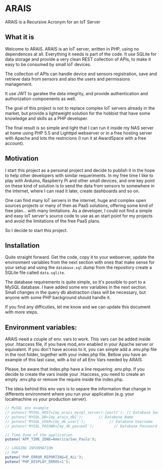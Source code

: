 # ARAIS
ARAIS is a Recursive Acronym for an IoT Server

## What it is ##
Welcome to ARAIS. ARAIS is an IoT server, written in PHP, using no dependences at all. Everything it needs is part of the code. It use SQLite for data storage and provide a very clean REST collection of APIs, to make it easy to be consumed by small IoT devices.

The collection of APIs can handle device and sensors registration, save and retrieve data from sensors and also the users and permissions management.

It use JWT to garatee the data integrity, and provide authentication and authorization compoenents as well.

The goal of this project is not to replace complex IoT servers already in the market, but provide a lightweight solution for the hobbist that have some knowledge and skills as a PHP developer.

The final result is so simple and light that I can run it inside my NAS server at home using PHP 5.5 and Lighttpd webserver or in a free hosting server with Apache and lots the restricions (I run it at AwardSpace with a free account).

## Motivation ##

I start this project as a personal project and decide to publish it in the hope to help other developers with similar requeriments. In my free time I like to play with Arduino, Raspberry Pi and other small devices, and one key point on these kind of solution is to send the data from sensors to somewhere in the internet, where I can read it later, create dashboards and so on.

One can find many IoT servers in the internet, huge and complex open sources projects or many of then as PaaS solutions, offering some kind of free plan... with many limitations. As a developer, I could not find a simple and easy IoT server's source code to use as an start point for my projects and avoid the limitations of the free PaaS plans.

So I decide to start this project.

## Installation ##
Quite straight forward. Get the code, copy it to your webserver, update the environment variables from the next section with ones that make sense for your setup and using the ```database.sql``` dump from the repository create a SQLite file called ```data.sqlite```.

The database requirements is quite simple, so it's possible to port to a MySQL database. I have added some env variables in the next section. Small changes in the query db abstraction class will be necessary, but anyone with some PHP background should handle it.

If you find any difficuties, let me know and we can update this document with more steps.

## Environment variables: ##
ARAIS need a couple of env. vars to work. This vars can be added inside your .htaccess file, if you have mod_env enabled in your Apache server or equivalent. If you don't have access to it, you can simple add a .env.php file in the root folder, together with your index.php file. Bellow you have an example of this last case, with a list of all Env Vars needed by ARAIS.

Please, be aware that index.php have a line requering .env.php. If you decide to create the vars inside your .htaccess, you need to create an empty .env.php or remove the require inside the index.php.

The ideia behind this env vars is to separe the information that change in differents environment where you run your application (e.g. your localmachine vs your production server).

```php
// MySQL env example
// putenv('MYSQL_HOST=[my_arais_mysql_server]:[port]'); // Database Server Host
// putenv('MYSQL_DB=[my_arais_db]');       // Database Name
// putenv('MYSQL_USER=[my_db_user]');           // Database Username
// putenv('MYSQL_PASSWD=[my_db_passwd]');         // Database Password

// Time Zone of the application
putenv('APP_TIME_ZONE=America/Sao_Paulo');

// LOGGING INFORMATION
// PHP
putenv('PHP_ERROR_REPORTING=E_ALL');
putenv('PHP_DISPLAY_ERROS=1');
```
